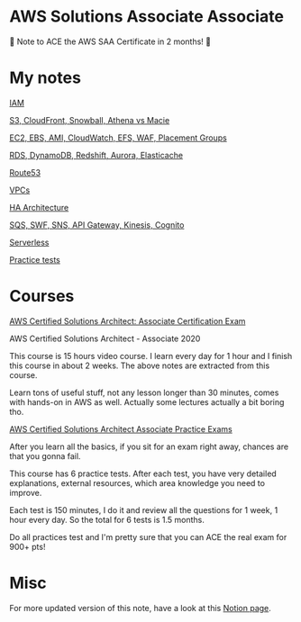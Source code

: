 # AWS Solutions Associate Associate

🦄 Note to ACE the AWS SAA Certificate in 2 months! 🏅

# My notes

[IAM](AWS%20Solutions%20Associate%20Associate%204d2d0c4130494145ac5c9b32c3440ade/IAM%20926ea0ed4bc44981b01eebb4f3038f33.md)

[S3, CloudFront, Snowball, Athena vs Macie](AWS%20Solutions%20Associate%20Associate%204d2d0c4130494145ac5c9b32c3440ade/S3%20CloudFront%20Snowball%20Athena%20vs%20Macie%20f715df5f96a1408e991469501b27a745.md)

[EC2, EBS, AMI, CloudWatch, EFS, WAF, Placement Groups](AWS%20Solutions%20Associate%20Associate%204d2d0c4130494145ac5c9b32c3440ade/EC2%20EBS%20AMI%20CloudWatch%20EFS%20WAF%20Placement%20Groups%20639bcc497b23431fb99b65f79d411519.md)

[RDS, DynamoDB, Redshift, Aurora, Elasticache](AWS%20Solutions%20Associate%20Associate%204d2d0c4130494145ac5c9b32c3440ade/RDS%20DynamoDB%20Redshift%20Aurora%20Elasticache%20b5e1e388620e4056b89d356b55dfd328.md)

[Route53](AWS%20Solutions%20Associate%20Associate%204d2d0c4130494145ac5c9b32c3440ade/Route53%20484f3d400b4f4bf38b6d6faefb29cc14.md)

[VPCs](AWS%20Solutions%20Associate%20Associate%204d2d0c4130494145ac5c9b32c3440ade/VPCs%208e0201fd87d1492792363303ed4fc337.md)

[HA Architecture](AWS%20Solutions%20Associate%20Associate%204d2d0c4130494145ac5c9b32c3440ade/HA%20Architecture%20bf45df6b19904351a163b8bf327ccf43.md)

[SQS, SWF, SNS, API Gateway, Kinesis, Cognito](AWS%20Solutions%20Associate%20Associate%204d2d0c4130494145ac5c9b32c3440ade/SQS%20SWF%20SNS%20API%20Gateway%20Kinesis%20Cognito%201b72e68f3df546f9999c2ce69df0bb5c.md)

[Serverless](AWS%20Solutions%20Associate%20Associate%204d2d0c4130494145ac5c9b32c3440ade/Serverless%2098b2e8064086440dac216de9d418e76d.md)

[Practice tests](AWS%20Solutions%20Associate%20Associate%204d2d0c4130494145ac5c9b32c3440ade/Practice%20tests%20794156e708864efcb2f2318ed542343c.md)

# Courses

[AWS Certified Solutions Architect: Associate Certification Exam](https://www.udemy.com/course/aws-certified-solutions-architect-associate/)

AWS Certified Solutions Architect - Associate 2020

This course is 15 hours video course. I learn every day for 1 hour and I finish this course in about 2 weeks. The above notes are extracted from this course.

Learn tons of useful stuff, not any lesson longer than 30 minutes, comes with hands-on in AWS as well. Actually some lectures actually a bit boring tho.

[AWS Certified Solutions Architect Associate Practice Exams](https://www.udemy.com/course/aws-certified-solutions-architect-associate-amazon-practice-exams-saa-c02)

After you learn all the basics, if you sit for an exam right away, chances are that you gonna fail.

This course has 6 practice tests. After each test, you have very detailed explanations, external resources, which area knowledge you need to improve.

Each test is 150 minutes, I do it and review all the questions for 1 week, 1 hour every day. So the total for 6 tests is 1.5 months.

Do all practices test and I'm pretty sure that you can ACE the real exam for 900+ pts!

# Misc
For more updated version of this note, have a look at this [Notion page](https://www.notion.so/stronglong/AWS-Solutions-Associate-Associate-4d2d0c4130494145ac5c9b32c3440ade).